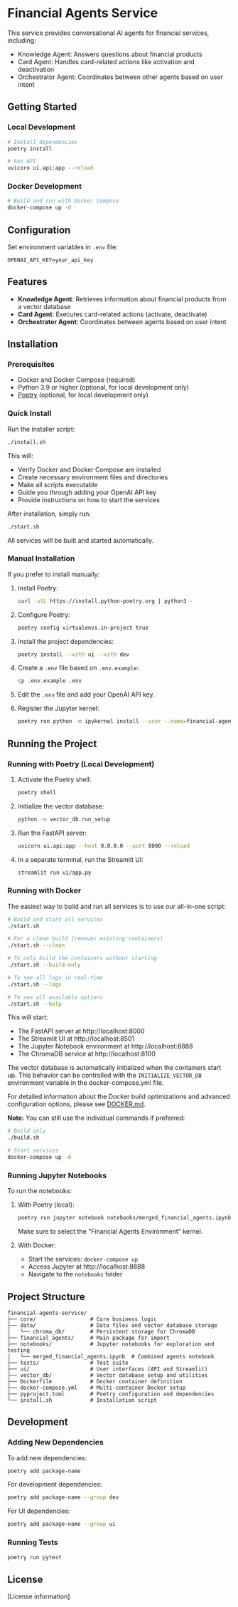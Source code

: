 # Financial Agents Service

This service provides conversational AI agents for financial services, including:

- Knowledge Agent: Answers questions about financial products
- Card Agent: Handles card-related actions like activation and deactivation
- Orchestrator Agent: Coordinates between other agents based on user intent

## Getting Started

### Local Development

```bash
# Install dependencies
poetry install

# Run API
uvicorn ui.api:app --reload
```

### Docker Development

```bash
# Build and run with Docker Compose
docker-compose up -d
```

## Configuration

Set environment variables in `.env` file:

```
OPENAI_API_KEY=your_api_key
```

## Features

- **Knowledge Agent**: Retrieves information about financial products from a vector database
- **Card Agent**: Executes card-related actions (activate, deactivate)
- **Orchestrator Agent**: Coordinates between agents based on user intent

## Installation

### Prerequisites

- Docker and Docker Compose (required)
- Python 3.9 or higher (optional, for local development only)
- [Poetry](https://python-poetry.org/docs/#installation) (optional, for local development only)

### Quick Install

Run the installer script:

```bash
./install.sh
```

This will:
- Verify Docker and Docker Compose are installed
- Create necessary environment files and directories
- Make all scripts executable
- Guide you through adding your OpenAI API key
- Provide instructions on how to start the services

After installation, simply run:

```bash
./start.sh
```

All services will be built and started automatically.

### Manual Installation

If you prefer to install manually:

1. Install Poetry:
   ```bash
   curl -sSL https://install.python-poetry.org | python3 -
   ```

2. Configure Poetry:
   ```bash
   poetry config virtualenvs.in-project true
   ```

3. Install the project dependencies:
   ```bash
   poetry install --with ui --with dev
   ```

4. Create a `.env` file based on `.env.example`:
   ```bash
   cp .env.example .env
   ```
   
5. Edit the `.env` file and add your OpenAI API key.

6. Register the Jupyter kernel:
   ```bash
   poetry run python -m ipykernel install --user --name=financial-agents --display-name="Financial Agents Environment"
   ```

## Running the Project

### Running with Poetry (Local Development)

1. Activate the Poetry shell:
   ```bash
   poetry shell
   ```

2. Initialize the vector database:
   ```bash
   python -m vector_db.run_setup
   ```

3. Run the FastAPI server:
   ```bash
   uvicorn ui.api:app --host 0.0.0.0 --port 8000 --reload
   ```

4. In a separate terminal, run the Streamlit UI:
   ```bash
   streamlit run ui/app.py
   ```

### Running with Docker

The easiest way to build and run all services is to use our all-in-one script:

```bash
# Build and start all services
./start.sh

# For a clean build (removes existing containers)
./start.sh --clean

# To only build the containers without starting
./start.sh --build-only

# To see all logs in real-time
./start.sh --logs

# To see all available options
./start.sh --help
```

This will start:
- The FastAPI server at http://localhost:8000
- The Streamlit UI at http://localhost:8501 
- The Jupyter Notebook environment at http://localhost:8888
- The ChromaDB service at http://localhost:8100

The vector database is automatically initialized when the containers start up. This behavior can be controlled with the `INITIALIZE_VECTOR_DB` environment variable in the docker-compose.yml file.

For detailed information about the Docker build optimizations and advanced configuration options, please see [DOCKER.md](DOCKER.md).

**Note:** You can still use the individual commands if preferred:
```bash
# Build only
./build.sh

# Start services
docker-compose up -d
```

### Running Jupyter Notebooks

To run the notebooks:

1. With Poetry (local):
   ```bash
   poetry run jupyter notebook notebooks/merged_financial_agents.ipynb
   ```
   
   Make sure to select the "Financial Agents Environment" kernel.

2. With Docker:
   - Start the services: `docker-compose up`
   - Access Jupyter at http://localhost:8888
   - Navigate to the `notebooks` folder

## Project Structure

```
financial-agents-service/
├── core/                 # Core business logic
├── data/                 # Data files and vector database storage
│   └── chroma_db/        # Persistent storage for ChromaDB
├── financial_agents/     # Main package for import
├── notebooks/            # Jupyter notebooks for exploration and testing
│   └── merged_financial_agents.ipynb  # Combined agents notebook
├── tests/                # Test suite
├── ui/                   # User interfaces (API and Streamlit)
├── vector_db/            # Vector database setup and utilities
├── Dockerfile            # Docker container definition
├── docker-compose.yml    # Multi-container Docker setup
├── pyproject.toml        # Poetry configuration and dependencies
└── install.sh            # Installation script
```

## Development

### Adding New Dependencies

To add new dependencies:

```bash
poetry add package-name
```

For development dependencies:

```bash
poetry add package-name --group dev
```

For UI dependencies:

```bash
poetry add package-name --group ui
```

### Running Tests

```bash
poetry run pytest
```

## License

[License information]
